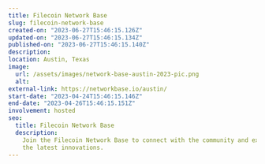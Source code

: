 ```yaml
---
title: Filecoin Network Base
slug: filecoin-network-base
created-on: "2023-06-27T15:46:15.126Z"
updated-on: "2023-06-27T15:46:15.134Z"
published-on: "2023-06-27T15:46:15.140Z"
description:
location: Austin, Texas
image:
  url: /assets/images/network-base-austin-2023-pic.png
  alt:
external-link: https://networkbase.io/austin/
start-date: "2023-04-24T15:46:15.146Z"
end-date: "2023-04-26T15:46:15.151Z"
involvement: hosted
seo:
  title: Filecoin Network Base
  description:
    Join the Filecoin Network Base to connect with the community and explore
    the latest innovations.
---
```

